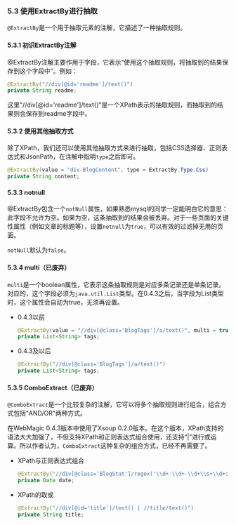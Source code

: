 ### 5.3 使用ExtractBy进行抽取

`@ExtractBy`是一个用于抽取元素的注解，它描述了一种抽取规则。

#### 5.3.1 初识ExtractBy注解

@ExtractBy注解主要作用于字段，它表示“使用这个抽取规则，将抽取到的结果保存到这个字段中”。例如：

```java
@ExtractBy("//div[@id='readme']/text()")
private String readme;
```
这里"//div[@id='readme']/text()"是一个XPath表示的抽取规则，而抽取到的结果则会保存到readme字段中。

#### 5.3.2 使用其他抽取方式

除了XPath，我们还可以使用其他抽取方式来进行抽取，包括CSS选择器、正则表达式和JsonPath，在注解中指明`type`之后即可。

```java
@ExtractBy(value = "div.BlogContent", type = ExtractBy.Type.Css)
private String content;
```

#### 5.3.3 notnull

@ExtractBy包含一个`notNull`属性，如果熟悉mysql的同学一定能明白它的意思：此字段不允许为空。如果为空，这条抽取到的结果会被丢弃。对于一些页面的关键性属性（例如文章的标题等），设置`notnull`为`true`，可以有效的过滤掉无用的页面。

`notNull`默认为`false`。

#### 5.3.4 multi（已废弃）

`multi`是一个boolean属性，它表示这条抽取规则是对应多条记录还是单条记录。对应的，这个字段必须为`java.util.List`类型。在0.4.3之后，当字段为List类型时，这个属性会自动为true，无须再设置。

* 0.4.3以前

	```java
	@ExtractBy(value = "//div[@class='BlogTags']/a/text()", multi = true)
	private List<String> tags;
	```
	
* 0.4.3及以后

	```java
	@ExtractBy("//div[@class='BlogTags']/a/text()")
	private List<String> tags;
	```
	
#### 5.3.5 ComboExtract（已废弃）

`@ComboExtract`是一个比较复杂的注解，它可以将多个抽取规则进行组合，组合方式包括"AND/OR"两种方式。

在WebMagic 0.4.3版本中使用了Xsoup 0.2.0版本。在这个版本，XPath支持的语法大大加强了，不但支持XPath和正则表达式组合使用，还支持“|”进行或运算。所以作者认为，`ComboExtract`这种复杂的组合方式，已经不再需要了。

* XPath与正则表达式组合

    ```java
    @ExtractBy("//div[@class='BlogStat']/regex('\\d+-\\d+-\\d+\\s+\\d+:\\d+')")
    private Date date;
    ```

* XPath的取或

    ```java
    @ExtractBy("//div[@id='title']/text() | //title/text()")
    private String title;
    ```